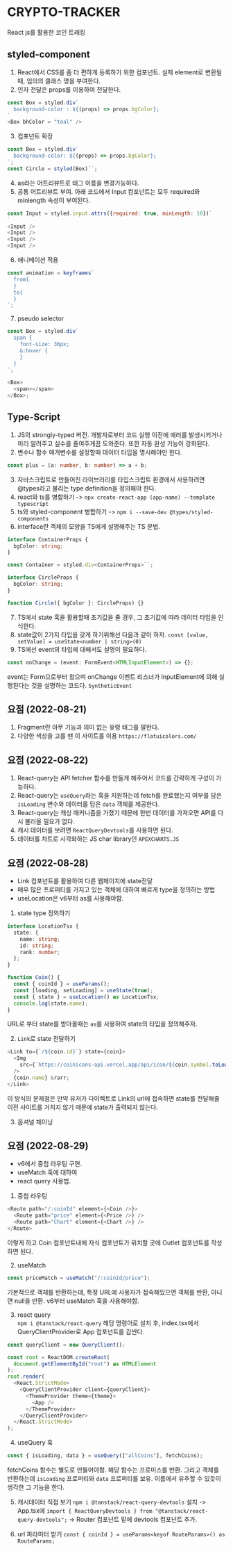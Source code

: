 # CRYPTO-TRACKER

React js를 활용한 코인 트래킹

## styled-component

1. React에서 CSS를 좀 더 편하게 등록하기 위한 컴포넌트. 실제 element로 변환될 때, 임의의 클래스 명을 부여한다.
2. 인자 전달은 props를 이용하여 전달한다.

```js
const Box = styled.div`
  background-color : ${(props) => props.bgColor};
`
<Box bhColor = "teal" />
```

3. 컴포넌트 확장

```js
const Box = styled.div`
  background-color: ${(props) => props.bgColor};
`;
const Circle = styled(Box)``;
```

4. as라는 어트리뷰트로 태그 이름을 변경가능하다.
5. 공통 어트리뷰트 부여. 아래 코드에서 Input 컴포넌트는 모두 required와 minlength 속성이 부여된다.

```js
const Input = styled.input.attrs({required: true, minLength: 10})`
`
<Input />
<Input />
<Input />
<Input />
```

6. 애니메이션 적용

```js
const animation = keyframes`
  from{
  }
  to{
  }
`;
```

7. pseudo selector

```js
const Box = styled.div`
  span {
    font-size: 36px;
    &:hover {
    }
  }
`;

<Box>
  <span></span>
</Box>;
```

## Type-Script

1. JS의 strongly-typed 버전. 개발자로부터 코드 실행 이전에 에러를 발생시키거나 미리 알려주고 실수를 줄여주게끔 도와준다. 또한 자동 완성 기능이 강화된다.
2. 변수나 함수 매개변수를 설정할때 데이터 타입을 명시해야만 한다.

```ts
const plus = (a: number, b: number) => a + b;
```

3. 자바스크립트로 만들어진 라이브러리를 타입스크립트 환경에서 사용하려면 @types라고 불리는 type definition을 정의해야 한다.
4. react와 ts를 병합하기 -> `npx create-react-app (app-name) --template typescript`
5. ts와 styled-component 병합하기 -> `npm i --save-dev @types/styled-components`
6. interface란 객체의 모양을 TS에게 설명해주는 TS 문법.

```ts
interface ContainerProps {
  bgColor: string;
}

const Container = styled.div<ContainerProps>``;

interface CircleProps {
  bgColor: string;
}

function Circle({ bgColor }: CircleProps) {}
```

7. TS에서 state 훅을 활용할때 초기값을 줄 경우, 그 초기값에 따라 데이터 타입을 인식한다.
8. state값이 2가지 타입을 갖게 하기위해선 다음과 같이 하자. `const [value, setValue] = useState<number | string>(0)`
9. TS에선 event의 타입에 대해서도 설명이 필요하다.

```ts
const onChange = (event: FormEvent<HTMLInputElement>) => {};
```

event는 Form으로부터 왔으며 onChange 이벤트 리스너가 InputElement에 의해 실행된다는 것을 설명하는 코드다. `SyntheticEvent`

## 요점 (2022-08-21)

1. Fragment란 아무 기능과 의미 없는 유령 태그를 말한다.
2. 다양한 색상을 고를 땐 이 사이트를 이용 `https://flatuicolors.com/`

## 요점 (2022-08-22)

1. React-query는 API fetcher 함수를 만들게 해주어서 코드를 간략하게 구성이 가능하다.
2. React-query는 `useQuery`라는 훅을 지원하는데 fetch를 완료했는지 여부를 담은 `isLoading` 변수와 데이터를 담은 `data` 객체를 제공한다.
3. React-query는 캐싱 매커니즘을 가졌기 때문에 한번 데이터를 가져오면 API를 다시 불러올 필요가 없다.
4. 캐시 데이터를 보려면 `ReactQueryDevtools`를 사용하면 된다.
5. 데이터를 차트로 시각화하는 JS char library인 `APEXCHARTS.JS`

## 요점 (2022-08-28)

- Link 컴포넌트를 활용하여 다른 웹페이지에 state전달
- 매우 많은 프로퍼티를 가지고 있는 객체에 대하여 빠르게 type을 정의하는 방법
- useLocation은 v6부터 as를 사용해야함.

1. state type 정의하기

```ts
interface LocationTsx {
  state: {
    name: string;
    id: string;
    rank: number;
  };
}

function Coin() {
  const { coinId } = useParams();
  const [loading, setLoading] = useState(true);
  const { state } = useLocation() as LocationTsx;
  console.log(state.name);
}
```

URL로 부터 state를 받아올때는 `as`를 사용하여 state의 타입을 정의해주자.

2. `Link`로 state 전달하기

```ts
<Link to={`/${coin.id}`} state={coin}>
  <Img
    src={`https://coinicons-api.vercel.app/api/icon/${coin.symbol.toLowerCase()}`}
  />
  {coin.name} &rarr;
</Link>
```

이 방식의 문제점은 만약 유저가 다이렉트로 Link의 url에 접속하면 state를 전달해줄 이전 사이트를 거치지 않기 때문에 state가 출력되지 않는다.

3. 옵셔널 체이닝

## 요점 (2022-08-29)

- v6에서 중첩 라우팅 구현.
- useMatch 훅에 대하여
- react query 사용법.

1. 중첩 라우팅

```ts
<Route path="/:coinId" element={<Coin />}>
  <Route path="price" element={<Price />} />
  <Route path="Chart" element={<Chart />} />
</Route>
```

이렇게 하고 Coin 컴포넌트내에 자식 컴포넌트가 위치할 곳에 Outlet 컴포넌트를 작성하면 된다.

2. useMatch

```ts
const priceMatch = useMatch("/:coinId/price");
```

기본적으로 객체를 반환하는데, 특정 URL에 사용자가 접속해있으면 객체를 반환, 아니면 null을 반환. v6부터 useMatch 훅을 사용해야함.

3. react query </br>
   `npm i @tanstack/react-query` 해당 명령어로 설치 후, index.tsx에서 QueryClientProvider로 App 컴포넌트를 감싼다.

```ts
const queryClient = new QueryClient();

const root = ReactDOM.createRoot(
  document.getElementById("root") as HTMLElement
);
root.render(
  <React.StrictMode>
    <QueryClientProvider client={queryClient}>
      <ThemeProvider theme={theme}>
        <App />
      </ThemeProvider>
    </QueryClientProvider>
  </React.StrictMode>
);
```

4. useQuery 훅

```ts
const { isLoading, data } = useQuery(["allCoins"], fetchCoins);
```

fetchCoins 함수는 별도로 만들어야함. 해당 함수는 프로미스를 반환. 그리고 객체를 반환하는데 `isLoading` 프로퍼티와 `data` 프로퍼티를 보유. 이름에서 유추할 수 있듯이 생각한 그 기능을 한다.

5. 캐시데이터 직접 보기
   `npm i @tanstack/react-query-devtools` 설치 -> App.tsx에 `import { ReactQueryDevtools } from "@tanstack/react-query-devtools";` -> Router 컴포넌트 밑에 devtools 컴포넌트 추가.

6. url 파라미터 받기 `const { coinId } = useParams<keyof RouteParams>() as RouteParams;`
